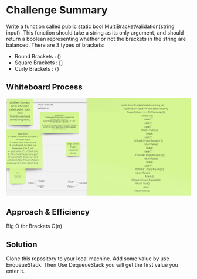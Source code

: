 # Challenge Summary

Write a function called public static bool MultiBracketValidation(string input). This function should take a string as its only argument, and should return a boolean representing whether or not the brackets in the string are balanced. There are 3 types of brackets:

- Round Brackets : ()
- Square Brackets : []
- Curly Brackets : {}

## Whiteboard Process
![](./Brackets.png)

## Approach & Efficiency

Big O for Brackets O(n)

## Solution

Clone this repository to your local machine.
Add some value by use EnqueueStack.
Then Use DequeueStack you will get the first value you enter it.
